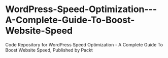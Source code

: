 # WordPress-Speed-Optimization---A-Complete-Guide-To-Boost-Website-Speed
Code Repository for WordPress Speed Optimization - A Complete Guide To Boost Website Speed, Published by Packt
